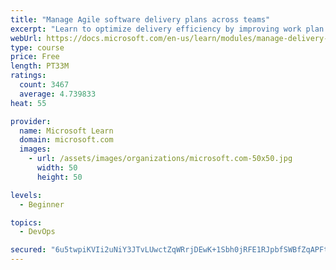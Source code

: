 ```yaml
---
title: "Manage Agile software delivery plans across teams"
excerpt: "Learn to optimize delivery efficiency by improving work plan visibility across teams."
webUrl: https://docs.microsoft.com/en-us/learn/modules/manage-delivery-plans/
type: course
price: Free
length: PT33M
ratings:
  count: 3467
  average: 4.739833
heat: 55

provider:
  name: Microsoft Learn
  domain: microsoft.com
  images:
    - url: /assets/images/organizations/microsoft.com-50x50.jpg
      width: 50
      height: 50

levels:
  - Beginner

topics:
  - DevOps

secured: "6u5twpiKVIi2uNiY3JTvLUwctZqWRrjDEwK+1Sbh0jRFE1RJpbfSWBfZqAPFt4F7DKzIVRAIQZpe3GK1sJzM6HNj7l7f9WmHj2k2+316llLbLiNE9C5lqG30dzscVUpS6jLrnA2Ppmg9wa78aHJNsNsMWPJLjBeZKRTw5VKVRczK0as/q5Q5tfdkmam+fcoHmikFvZJBYi1uKl3t3JtbKhm1iDw+xjnETYEbV2mdMjPTBha+ag19i077Nf8i/s/llkd5UWl+1LER3GCZ3CoYra2DOiY5ARq96V96q8KkNfo9Cr1qWO97XMizUBtshyvCnmum58zywYJUc8fLYcrIgwXJaWF/GvuVpEsHhcGPlvtowthRaN7jBPM1ZUPCvGEM3CD16F7WiCKaeI9VM2l7zYnLILyDAy8fnT7cRRBy9nM=;/4b9l1vEMUWn4ZD6AkRaLA=="
---
```


